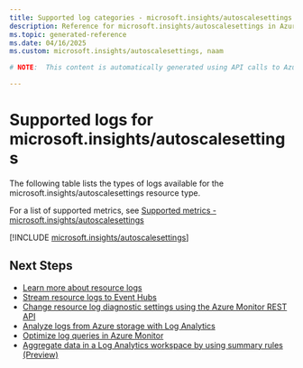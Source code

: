 ```yaml
---
title: Supported log categories - microsoft.insights/autoscalesettings
description: Reference for microsoft.insights/autoscalesettings in Azure Monitor Logs.
ms.topic: generated-reference
ms.date: 04/16/2025
ms.custom: microsoft.insights/autoscalesettings, naam

# NOTE:  This content is automatically generated using API calls to Azure. Any edits made on these files will be overwritten in the next run of the script. 

---
```





# Supported logs for microsoft.insights/autoscalesettings  
The following table lists the types of logs available for the microsoft.insights/autoscalesettings resource type.
  
  
  
For a list of supported metrics, see [Supported metrics - microsoft.insights/autoscalesettings](../supported-metrics/microsoft-insights-autoscalesettings-metrics.md)  
  

  
[!INCLUDE [microsoft.insights/autoscalesettings](~/reusable-content/ce-skilling/azure/includes/azure-monitor/reference/logs/microsoft-insights-autoscalesettings-logs-include.md)]  
  

## Next Steps

* [Learn more about resource logs](/azure/azure-monitor/essentials/platform-logs-overview)
* [Stream resource logs to Event Hubs](/azure/azure-monitor/essentials/resource-logs#send-to-azure-event-hubs)
* [Change resource log diagnostic settings using the Azure Monitor REST API](/rest/api/monitor/diagnosticsettings)
* [Analyze logs from Azure storage with Log Analytics](/azure/azure-monitor/essentials/resource-logs#send-to-log-analytics-workspace)
* [Optimize log queries in Azure Monitor](/azure/azure-monitor/logs/query-optimization)
* [Aggregate data in a Log Analytics workspace by using summary rules (Preview)](/azure/azure-monitor/logs/summary-rules)